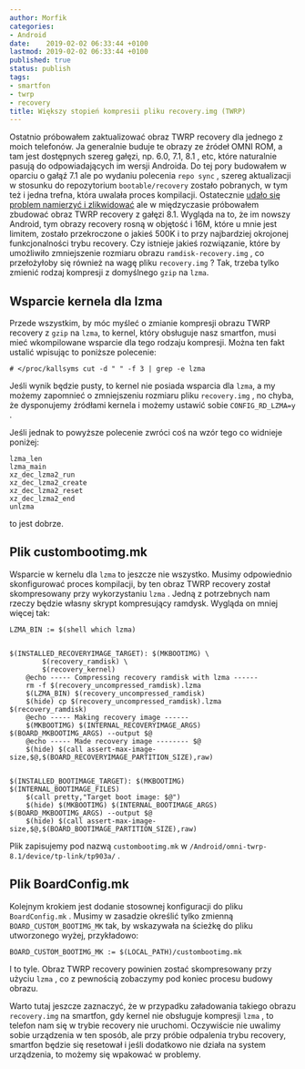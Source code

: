 ```yaml
---
author: Morfik
categories:
- Android
date:    2019-02-02 06:33:44 +0100
lastmod: 2019-02-02 06:33:44 +0100
published: true
status: publish
tags:
- smartfon
- twrp
- recovery
title: Większy stopień kompresii pliku recovery.img (TWRP)
---
```


Ostatnio próbowałem zaktualizować obraz TWRP recovery dla jednego z moich telefonów. Ja generalnie
buduje te obrazy ze źródeł OMNI ROM, a tam jest dostępnych szereg gałęzi, np. 6.0, 7.1, 8.1 , etc,
które naturalnie pasują do odpowiadających im wersji Androida. Do tej pory budowałem w oparciu o
gałąź 7.1 ale po wydaniu polecenia `repo sync` , szereg aktualizacji w stosunku do repozytorium
`bootable/recovery` zostało pobranych, w tym też i jedna trefna, która uwalała proces kompilacji.
Ostatecznie [udało się problem namierzyć i zlikwidować][1] ale w międzyczasie próbowałem zbudować
obraz TWRP recovery z gałęzi 8.1. Wygląda na to, że im nowszy Android, tym obrazy recovery rosną w
objętość i 16M, które u mnie jest limitem, zostało przekroczone o jakieś 500K i to przy najbardziej
okrojonej funkcjonalności trybu recovery. Czy istnieje jakieś rozwiązanie, które by umożliwiło
zmniejszenie rozmiaru obrazu `ramdisk-recovery.img` , co przełożyłoby się również na wagę pliku
`recovery.img` ? Tak, trzeba tylko zmienić rodzaj kompresji z domyślnego `gzip` na `lzma`.

<!--more-->
## Wsparcie kernela dla lzma

Przede wszystkim, by móc myśleć o zmianie kompresji obrazu TWRP recovery z `gzip` na `lzma`, to
kernel, który obsługuje nasz smartfon, musi mieć wkompilowane wsparcie dla tego rodzaju kompresji.
Można ten fakt ustalić wpisując to poniższe polecenie:

    # </proc/kallsyms cut -d " " -f 3 | grep -e lzma

Jeśli wynik będzie pusty, to kernel nie posiada wsparcia dla `lzma`, a my możemy zapomnieć o
zmniejszeniu rozmiaru pliku `recovery.img` , no chyba, że dysponujemy źródłami kernela i możemy
ustawić sobie `CONFIG_RD_LZMA=y` .

Jeśli jednak to powyższe polecenie zwróci coś na wzór tego co widnieje poniżej:

    lzma_len
    lzma_main
    xz_dec_lzma2_run
    xz_dec_lzma2_create
    xz_dec_lzma2_reset
    xz_dec_lzma2_end
    unlzma

to jest dobrze.

## Plik custombootimg.mk

Wsparcie w kernelu dla `lzma` to jeszcze nie wszystko. Musimy odpowiednio skonfigurować proces
kompilacji, by ten obraz TWRP recovery został skompresowany przy wykorzystaniu `lzma` . Jedną z
potrzebnych nam rzeczy będzie własny skrypt kompresujący ramdysk. Wygląda on mniej więcej tak:

    LZMA_BIN := $(shell which lzma)


    $(INSTALLED_RECOVERYIMAGE_TARGET): $(MKBOOTIMG) \
            $(recovery_ramdisk) \
            $(recovery_kernel)
        @echo ----- Compressing recovery ramdisk with lzma ------
        rm -f $(recovery_uncompressed_ramdisk).lzma
        $(LZMA_BIN) $(recovery_uncompressed_ramdisk)
        $(hide) cp $(recovery_uncompressed_ramdisk).lzma $(recovery_ramdisk)
        @echo ----- Making recovery image ------
        $(MKBOOTIMG) $(INTERNAL_RECOVERYIMAGE_ARGS) $(BOARD_MKBOOTIMG_ARGS) --output $@
        @echo ----- Made recovery image -------- $@
        $(hide) $(call assert-max-image-size,$@,$(BOARD_RECOVERYIMAGE_PARTITION_SIZE),raw)


    $(INSTALLED_BOOTIMAGE_TARGET): $(MKBOOTIMG) $(INTERNAL_BOOTIMAGE_FILES)
        $(call pretty,"Target boot image: $@")
        $(hide) $(MKBOOTIMG) $(INTERNAL_BOOTIMAGE_ARGS) $(BOARD_MKBOOTIMG_ARGS) --output $@
        $(hide) $(call assert-max-image-size,$@,$(BOARD_BOOTIMAGE_PARTITION_SIZE),raw)

Plik zapisujemy pod nazwą `custombootimg.mk` w `/Android/omni-twrp-8.1/device/tp-link/tp903a/` .

## Plik BoardConfig.mk

Kolejnym krokiem jest dodanie stosownej konfiguracji do pliku `BoardConfig.mk` . Musimy w zasadzie
określić tylko zmienną `BOARD_CUSTOM_BOOTIMG_MK` tak, by wskazywała na ścieżkę do pliku utworzonego
wyżej, przykładowo:

    BOARD_CUSTOM_BOOTIMG_MK := $(LOCAL_PATH)/custombootimg.mk

I to tyle. Obraz TWRP recovery powinien zostać skompresowany przy użyciu `lzma` , co z pewnością
zobaczymy pod koniec procesu budowy obrazu.

Warto tutaj jeszcze zaznaczyć, że w przypadku załadowania takiego obrazu `recovery.img` na smartfon,
gdy kernel nie obsługuje kompresji `lzma` , to telefon nam się w trybie recovery nie uruchomi.
Oczywiście nie uwalimy sobie urządzenia w ten sposób, ale przy próbie odpalenia trybu recovery,
smartfon będzie się resetował i jeśli dodatkowo nie działa na system urządzenia, to możemy się
wpakować w problemy.


[1]: https://gerrit.omnirom.org/#/c/android_bootable_recovery/+/33485/
